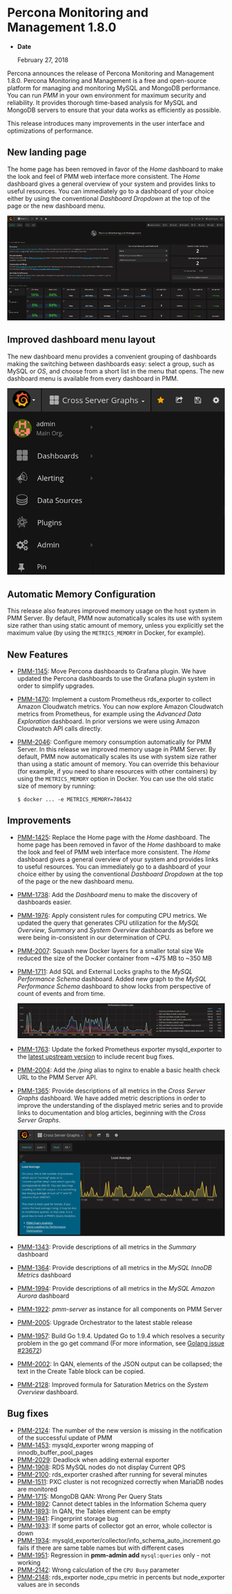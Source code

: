 # Percona Monitoring and Management 1.8.0

* **Date**

    February 27, 2018

Percona announces the release of Percona Monitoring and Management 1.8.0.  Percona Monitoring and Management is a free and open-source platform for managing and monitoring MySQL and MongoDB performance.  You can run *PMM* in your own environment for maximum security and reliability. It provides thorough time-based analysis for MySQL and MongoDB servers to ensure that your data works as efficiently as possible.

This release introduces many improvements in the user interface and optimizations of performance.

## New landing page

The home page has been removed in favor of the *Home* dashboard to make the look and feel of PMM web interface more consistent. The *Home* dashboard gives a general overview of your system and provides links to useful resources. You can immediately go to a dashboard of your choice either by using the conventional *Dashboard Dropdown* at the top of the page or the new dashboard menu.

![image](../_images/pmm.home-page.png)

## Improved dashboard menu layout

The new dashboard menu provides a convenient grouping of dashboards making the switching between dashboards easy: select a group, such as MySQL or *OS*, and choose from a short list in the menu that opens. The new dashboard menu is available from every dashboard in PMM.

![image](../_images/pmm.menu.png)

## Automatic Memory Configuration

This release also features improved memory usage on the host system in PMM Server. By default, PMM now automatically scales its use with system size rather than using static amount of memory, unless you explicitly set the maximum value (by using the `METRICS_MEMORY` in Docker, for example).

## New Features

* [PMM-1145](https://jira.percona.com/browse/PMM-1145): Move Percona dashboards to Grafana plugin. We have updated the Percona dashboards to use the Grafana plugin system in order to simplify upgrades.
* [PMM-1470](https://jira.percona.com/browse/PMM-1470): Implement a custom Prometheus rds_exporter to collect Amazon Cloudwatch metrics.  You can now explore Amazon Cloudwatch metrics from Prometheus, for example using the *Advanced Data Exploration* dashboard. In prior versions we were using Amazon Cloudwatch API calls directly.
* [PMM-2046](https://jira.percona.com/browse/PMM-2046): Configure memory consumption automatically for PMM Server. In this release we improved memory usage in PMM Server. By default, PMM now automatically scales its use with system size rather than using a static amount of memory. You can override this behaviour (for example, if you need to share resources with other containers) by using the `METRICS_MEMORY` option in Docker. You can use the old static size of memory by running:

    ```
    $ docker ... -e METRICS_MEMORY=786432
    ```

## Improvements

* [PMM-1425](https://jira.percona.com/browse/PMM-1425): Replace the Home page with the *Home* dashboard. The home page has been removed in favor of the *Home* dashboard to make the look and feel of PMM web interface more consistent. The *Home* dashboard gives a general overview of your system and provides links to useful resources. You can immediately go to a dashboard of your choice either by using the conventional *Dashboard Dropdown* at the top of the page or the new dashboard menu.
* [PMM-1738](https://jira.percona.com/browse/PMM-1738): Add the *Dashboard* menu to make the discovery of dashboards easier.
* [PMM-1976](https://jira.percona.com/browse/PMM-1976): Apply consistent rules for computing CPU metrics. We updated the query that generates CPU utilization for the *MySQL Overview*, *Summary* and *System Overview* dashboards as before we were being in-consistent in our determination of CPU.
* [PMM-2007](https://jira.percona.com/browse/PMM-2007): Squash new Docker layers for a smaller total size We reduced the size of the Docker container from ~475 MB to ~350 MB
* [PMM-1711](https://jira.percona.com/browse/PMM-1711): Add SQL and External Locks graphs to the *MySQL Performance Schema* dashboard.  Added new graph to the *MySQL Performance Schema* dashboard to show locks from perspective of count of events and from time.

    ![image](../_images/1-8-0.1.png)

* [PMM-1763](https://jira.percona.com/browse/PMM-1763): Update the forked Prometheus exporter mysqld_exporter to the [latest upstream version](https://github.com/prometheus/mysqld_exporter) to include recent bug fixes.
* [PMM-2004](https://jira.percona.com/browse/PMM-2004): Add the */ping* alias to nginx to enable a basic health check URL to the PMM Server API.
* [PMM-1365](https://jira.percona.com/browse/PMM-1365): Provide descriptions of all metrics in the *Cross Server Graphs* dashboard. We have added metric descriptions in order to improve the understanding of the displayed metric series and to provide links to documentation and blog articles, beginning with the *Cross Server Graphs*.

    ![image](../_images/1-8-0.2.png)

* [PMM-1343](https://jira.percona.com/browse/PMM-1343): Provide descriptions of all metrics in the *Summary* dashboard
* [PMM-1364](https://jira.percona.com/browse/PMM-1364): Provide descriptions of all metrics in the *MySQL InnoDB Metrics* dashboard
* [PMM-1994](https://jira.percona.com/browse/PMM-1994): Provide descriptions of all metrics in the *MySQL Amazon Aurora* dashboard
* [PMM-1922](https://jira.percona.com/browse/PMM-1922): *pmm-server* as instance for all components on PMM Server
* [PMM-2005](https://jira.percona.com/browse/PMM-2005): Upgrade Orchestrator to the latest stable release
* [PMM-1957](https://jira.percona.com/browse/PMM-1957): Build Go 1.9.4.  Updated Go to 1.9.4 which resolves a security problem in the go get command (For more information, see [Golang issue #23672](https://github.com/golang/go/issues/23672))
* [PMM-2002](https://jira.percona.com/browse/PMM-2002): In QAN, elements of the JSON output can be collapsed; the text in the Create Table block can be copied.
* [PMM-2128](https://jira.percona.com/browse/PMM-2128): Improved formula for Saturation Metrics on the *System Overview* dashboard.

## Bug fixes

* [PMM-2124](https://jira.percona.com/browse/PMM-2124): The number of the new version is missing in the notification of the successful update of PMM
* [PMM-1453](https://jira.percona.com/browse/PMM-1453): mysqld_exporter wrong mapping of innodb_buffer_pool_pages
* [PMM-2029](https://jira.percona.com/browse/PMM-2029): Deadlock when adding external exporter
* [PMM-1908](https://jira.percona.com/browse/PMM-1908): RDS MySQL nodes do not display Current QPS
* [PMM-2100](https://jira.percona.com/browse/PMM-2100): rds_exporter crashed after running for several minutes
* [PMM-1511](https://jira.percona.com/browse/PMM-1511): PXC cluster is not recognized correctly when MariaDB nodes are monitored
* [PMM-1715](https://jira.percona.com/browse/PMM-1715): MongoDB QAN: Wrong Per Query Stats
* [PMM-1892](https://jira.percona.com/browse/PMM-1892): Cannot detect tables in the Information Schema query
* [PMM-1893](https://jira.percona.com/browse/PMM-1893): In QAN, the Tables element can be empty
* [PMM-1941](https://jira.percona.com/browse/PMM-1941): Fingerprint storage bug
* [PMM-1933](https://jira.percona.com/browse/PMM-1933): If some parts of collector got an error, whole collector is down
* [PMM-1934](https://jira.percona.com/browse/PMM-1934): mysqld_exporter/collector/info_schema_auto_increment.go fails if there are same table names but with different cases
* [PMM-1951](https://jira.percona.com/browse/PMM-1951): Regression in **pmm-admin add** `mysql:queries` only - not working
* [PMM-2142](https://jira.percona.com/browse/PMM-2142): Wrong calculation of the `CPU Busy` parameter
* [PMM-2148](https://jira.percona.com/browse/PMM-2148): rds_exporter node_cpu metric in percents but node_exporter values are in seconds
